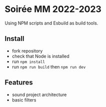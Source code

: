 # Soirée MM 2022-2023

Using NPM scripts and Esbuild as build tools.

## Install

- fork repository
- check that Node is installed
- run `npm install`
- run `npm run build` then `npm run dev`

## Features

- sound project architecture
- basic filters
